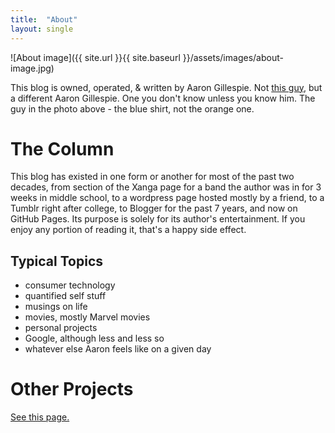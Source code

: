 ```yaml
---
title:  "About"
layout: single
---
```


![About image]({{ site.url }}{{ site.baseurl }}/assets/images/about-image.jpg)

This blog is owned, operated, & written by Aaron Gillespie. Not [this guy](https://en.wikipedia.org/wiki/Aaron_Gillespie), but a different Aaron Gillespie. One you don't know unless you know him. The guy in the photo above - the blue shirt, not the orange one.

# The Column
This blog has existed in one form or another for most of the past two decades, from section of the Xanga page for a band the author was in for 3 weeks in middle school, to a wordpress page hosted mostly by a friend, to a Tumblr right after college, to Blogger for the past 7 years, and now on GitHub Pages. Its purpose is solely for its author's entertainment. If you enjoy any portion of reading it, that's a happy side effect.

## Typical Topics
- consumer technology
- quantified self stuff
- musings on life
- movies, mostly Marvel movies
- personal projects
- Google, although less and less so
- whatever else Aaron feels like on a given day

# Other Projects

[See this page.](https://aarongilly.com/_pages/Projects/)